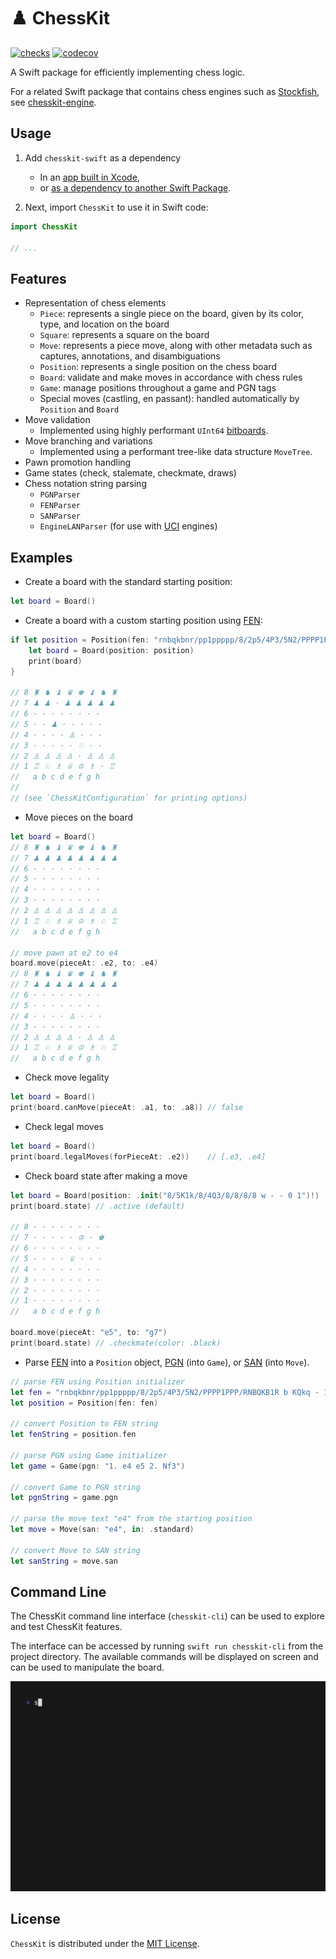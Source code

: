 # ♟️ ChessKit

[![checks](https://github.com/chesskit-app/chesskit-swift/actions/workflows/checks.yaml/badge.svg)](https://github.com/chesskit-app/chesskit-swift/actions/workflows/checks.yaml) [![codecov](https://codecov.io/gh/chesskit-app/chesskit-swift/branch/master/graph/badge.svg?token=676EP0N8XF)](https://codecov.io/gh/chesskit-app/chesskit-swift)

A Swift package for efficiently implementing chess logic.

For a related Swift package that contains chess engines such as [Stockfish](https://stockfishchess.org), see [chesskit-engine](https://github.com/chesskit-app/chesskit-engine).

## Usage

1. Add `chesskit-swift` as a dependency
	* In an [app built in Xcode](https://developer.apple.com/documentation/xcode/adding-package-dependencies-to-your-app),
	* or [as a dependency to another Swift Package](https://www.swift.org/documentation/package-manager/#importing-dependencies).

2. Next, import `ChessKit` to use it in Swift code:
``` swift
import ChessKit

// ...

```

## Features

* Representation of chess elements
  * `Piece`: represents a single piece on the board, given by its color, type, and location on the board
  * `Square`: represents a square on the board
  * `Move`: represents a piece move, along with other metadata such as captures, annotations, and disambiguations
  * `Position`: represents a single position on the chess board
  * `Board`: validate and make moves in accordance with chess rules
  * `Game`: manage positions throughout a game and PGN tags
  * Special moves (castling, en passant): handled automatically by `Position` and `Board`
* Move validation
  * Implemented using highly performant `UInt64` [bitboards](https://www.chessprogramming.org/Bitboards).
* Move branching and variations
  * Implemented using a performant tree-like data structure `MoveTree`.
* Pawn promotion handling
* Game states (check, stalemate, checkmate, draws)
* Chess notation string parsing
  * `PGNParser`
  * `FENParser`
  * `SANParser`
  * `EngineLANParser` (for use with [UCI](https://www.wbec-ridderkerk.nl/html/UCIProtocol.html) engines)

## Examples

* Create a board with the standard starting position:
``` swift
let board = Board()
```

* Create a board with a custom starting position using [FEN](https://en.wikipedia.org/wiki/Forsyth–Edwards_Notation):
``` swift
if let position = Position(fen: "rnbqkbnr/pp1ppppp/8/2p5/4P3/5N2/PPPP1PPP/RNBQKB1R b KQkq - 1 2") {
    let board = Board(position: position)
    print(board)
}

// 8 ♜ ♞ ♝ ♛ ♚ ♝ ♞ ♜
// 7 ♟ ♟ · ♟ ♟ ♟ ♟ ♟
// 6 · · · · · · · ·
// 5 · · ♟ · · · · ·
// 4 · · · · ♙ · · ·
// 3 · · · · · ♘ · ·
// 2 ♙ ♙ ♙ ♙ · ♙ ♙ ♙
// 1 ♖ ♘ ♗ ♕ ♔ ♗ · ♖
//   a b c d e f g h
//
// (see `ChessKitConfiguration` for printing options)
```

* Move pieces on the board
``` swift
let board = Board()
// 8 ♜ ♞ ♝ ♛ ♚ ♝ ♞ ♜
// 7 ♟ ♟ ♟ ♟ ♟ ♟ ♟ ♟
// 6 · · · · · · · ·
// 5 · · · · · · · ·
// 4 · · · · · · · ·
// 3 · · · · · · · ·
// 2 ♙ ♙ ♙ ♙ ♙ ♙ ♙ ♙
// 1 ♖ ♘ ♗ ♕ ♔ ♗ ♘ ♖
//   a b c d e f g h

// move pawn at e2 to e4
board.move(pieceAt: .e2, to: .e4)
// 8 ♜ ♞ ♝ ♛ ♚ ♝ ♞ ♜
// 7 ♟ ♟ ♟ ♟ ♟ ♟ ♟ ♟
// 6 · · · · · · · ·
// 5 · · · · · · · ·
// 4 · · · · ♙ · · ·
// 3 · · · · · · · ·
// 2 ♙ ♙ ♙ ♙ · ♙ ♙ ♙
// 1 ♖ ♘ ♗ ♕ ♔ ♗ ♘ ♖
//   a b c d e f g h
```

* Check move legality
``` swift
let board = Board()
print(board.canMove(pieceAt: .a1, to: .a8)) // false
```

* Check legal moves
``` swift
let board = Board()
print(board.legalMoves(forPieceAt: .e2))    // [.e3, .e4]
```

* Check board state after making a move
``` swift
let board = Board(position: .init("8/5K1k/8/4Q3/8/8/8/8 w - - 0 1")!)
print(board.state) // .active (default)

// 8 · · · · · · · ·
// 7 · · · · · ♔ · ♚
// 6 · · · · · · · ·
// 5 · · · · ♕ · · ·
// 4 · · · · · · · ·
// 3 · · · · · · · ·
// 2 · · · · · · · ·
// 1 · · · · · · · ·
//   a b c d e f g h

board.move(pieceAt: "e5", to: "g7")
print(board.state) // .checkmate(color: .black)
```

* Parse [FEN](https://en.wikipedia.org/wiki/Forsyth–Edwards_Notation) into a `Position` object, [PGN](https://en.wikipedia.org/wiki/Portable_Game_Notation) (into `Game`), or [SAN](https://en.wikipedia.org/wiki/Algebraic_notation_(chess)) (into `Move`).
``` swift
// parse FEN using Position initializer
let fen = "rnbqkbnr/pp1ppppp/8/2p5/4P3/5N2/PPPP1PPP/RNBQKB1R b KQkq - 1 2"
let position = Position(fen: fen)

// convert Position to FEN string
let fenString = position.fen

// parse PGN using Game initializer
let game = Game(pgn: "1. e4 e5 2. Nf3")

// convert Game to PGN string
let pgnString = game.pgn

// parse the move text "e4" from the starting position
let move = Move(san: "e4", in: .standard)

// convert Move to SAN string
let sanString = move.san
```

## Command Line

The ChessKit command line interface (`chesskit-cli`) can be used to explore and test ChessKit features.

The interface can be accessed by running `swift run chesskit-cli` from the project directory. The available commands will be displayed on screen and can be used to manipulate the board.

![chesskit-cli](Examples/cli-demo.gif)

## License

`ChessKit` is distributed under the [MIT License](https://github.com/chesskit-app/chesskit-swift/blob/master/LICENSE).
